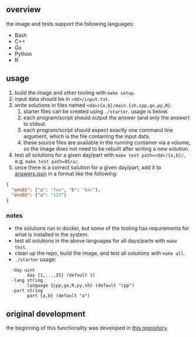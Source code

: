 ## overview

the image and tests support the following languages:

* Bash
* C++
* Go
* Python
* R

## usage

1. build the image and other tooling with `make setup`.
2. input data should be in `<dd>/input.txt`.
3. write solutions in files named `<dd>/{a,b}/main.{sh,cpp,go,py,R}`.
    1. starter files can be created using `./starter`. usage is below.
    2. each program/script should output the answer (and only the answer) to stdout.
    3. each program/script should expect exactly one command line argument, which is the file containing the input data.
    4. these source files are available in the running container via a volume, so the image does not need to be rebuilt after writing a new solution.
3. test all solutions for a given day/part with `make test path=<dd>/{a,b}/`, e.g. `make test path=05/a/`.
4. once there is a correct solution for a given day/part, add it to [answers.json](answers.json) in a format like the following:

```json
{
  "ans01": {"a": "foo", "b": "bar"},
  "ans02": {"a": "123"}
}
```

### notes
* the solutions run in docker, but some of the tooling has requirements for what is installed in the system.
* test all solutions in the above languages for all days/parts with `make test`.
* clean up the repo, build the image, and test all solutions with `make all`.
* `./starter` usage:
```
  -day uint
        day {1,...,25} (default 1)
  -lang string
        language {cpp,go,R,py,sh} (default "cpp")
  -part string
        part {a,b} (default "a")
```

## original development

the beginning of this functionality was developed in [this repository](https://github.com/bfgray3/aoc22/).
